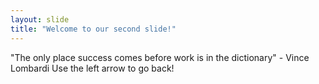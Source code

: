 ```yaml
---
layout: slide
title: "Welcome to our second slide!"
---
```

"The only place success comes before work is in the dictionary" - Vince Lombardi 
Use the left arrow to go back!

